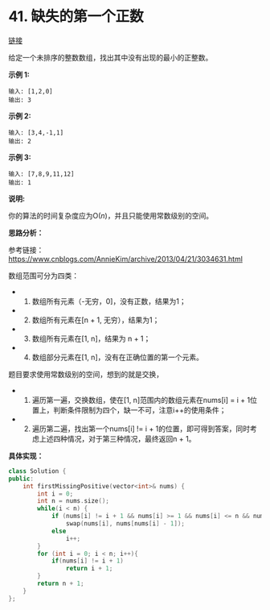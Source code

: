 # 41. 缺失的第一个正数

[链接](https://leetcode-cn.com/problems/first-missing-positive/description/)

给定一个未排序的整数数组，找出其中没有出现的最小的正整数。

**示例 1:**

```
输入: [1,2,0]
输出: 3
```

**示例 2:**

```
输入: [3,4,-1,1]
输出: 2
```

**示例 3:**

```
输入: [7,8,9,11,12]
输出: 1
```

**说明:**

你的算法的时间复杂度应为O(*n*)，并且只能使用常数级别的空间。

**思路分析：**

参考链接：https://www.cnblogs.com/AnnieKim/archive/2013/04/21/3034631.html

数组范围可分为四类：

- 1. 数组所有元素（-无穷，0]，没有正数，结果为1；
- 2. 数组所有元素在[n + 1, 无穷），结果为1；
- 3. 数组所有元素在[1, n]，结果为 n + 1；
- 4. 数组部分元素在[1, n]，没有在正确位置的第一个元素。

题目要求使用常数级别的空间，想到的就是交换，

- 1. 遍历第一遍，交换数组，使在[1, n]范围内的数组元素在nums[i] = i + 1位置上，判断条件限制为四个，缺一不可，注意i++的使用条件；
- 2. 遍历第二遍，找出第一个nums[i] != i + 1的位置，即可得到答案，同时考虑上述四种情况，对于第三种情况，最终返回n + 1。

**具体实现：**

```c++
class Solution {
public:
    int firstMissingPositive(vector<int>& nums) {
        int i = 0;
        int n = nums.size();
        while(i < n) {
            if (nums[i] != i + 1 && nums[i] >= 1 && nums[i] <= n && nums[nums[i] - 1] != nums[i])
                swap(nums[i], nums[nums[i] - 1]);
            else
                i++;
        }
        for (int i = 0; i < n; i++){
            if(nums[i] != i + 1)
                return i + 1;
        }
        return n + 1;
    }
};
```

